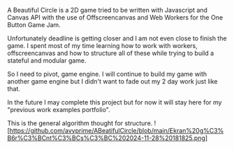 A Beautiful Circle is a 2D game tried to be written with Javascript and Canvas API with the use of Offscreencanvas and Web Workers for the One Button Game Jam.

Unfortunately deadline is getting closer and I am not even close to finish the game. I spent most of my time learning how to work with workers, offscreencanvas and how to structure
all of these while trying to build a stateful and modular game.

So I need to pivot, game engine. I will continue to build my game with another game engine but I didn't want to fade out my 2 day work just like that.

In the future I may complete this project but for now it will stay here for my "previous work examples portfolio".

This is the general algorithm thought for structure.
![https://github.com/avvprime/ABeatifulCircle/blob/main/Ekran%20g%C3%B6r%C3%BCnt%C3%BCs%C3%BC%202024-11-28%20181825.png]

